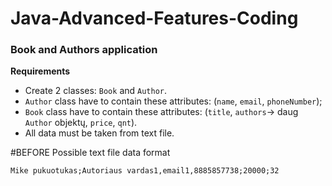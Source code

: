 # Java-Advanced-Features-Coding

### Book and Authors application

**Requirements**

* Create 2 classes: `Book` and `Author`.
* `Author` class have to contain these attributes: (`name`, `email`, `phoneNumber`);
* `Book` class have to contain these attributes: (`title`, `authors`-> daug `Author` objektų, `price`, `qnt`).
* All data must be taken from text file.

#BEFORE
Possible text file data format
```
Mike pukuotukas;Autoriaus vardas1,email1,8885857738;20000;32
```